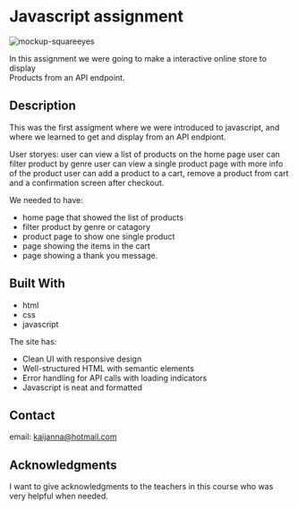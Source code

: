 # Javascript assignment

![mockup-squareeyes](https://github.com/user-attachments/assets/50316ca7-61b0-4781-beb2-122ea2265241)


In this assignment we were going to make a interactive online store to display  
Products from an API endpoint. 

## Description

This was the first assigment where we were introduced to javascript, and where we
learned to get and display from an API endpiont.

User storyes: 
user can view a list of products on the home page
user can filter product by genre
user can view a single product page with more info of the product
user can add a product to a cart, remove a product from cart
and a confirmation screen after checkout.

We needed to have:

- home page that showed the list of products
- filter product by genre or catagory 
- product page to show one single product 
- page showing the items in the cart
- page showing a thank you message. 

## Built With

- html
- css
- javascript

The site has:
- Clean UI with responsive design
- Well-structured HTML with semantic elements
- Error handling for API calls with loading indicators
- Javascript is neat and formatted


## Contact
email: kaijanna@hotmail.com


## Acknowledgments

I want to give acknowledgments to the teachers in this course who was very helpful when needed.
